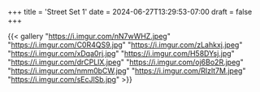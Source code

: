 +++
title = 'Street Set 1'
date = 2024-06-27T13:29:53-07:00
draft = false
+++

{{< gallery "https://i.imgur.com/nN7wWHZ.jpeg" "https://i.imgur.com/C0R4QS9.jpg" "https://i.imgur.com/zLahkxj.jpeg" "https://i.imgur.com/xDqa0rj.jpg" "https://i.imgur.com/H58DYsj.jpg" "https://i.imgur.com/drCPLlX.jpeg" "https://i.imgur.com/oj6Bo2R.jpeg" "https://i.imgur.com/nmm0bCW.jpg" "https://i.imgur.com/RIzlt7M.jpeg" "https://i.imgur.com/sEcJlSb.jpg" >}}


